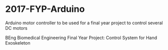 # 2017-FYP-Arduino
Arduino motor controller to be used for a final year project to control several DC motors 

BEng Biomedical Engineering Final Year Project: Control System for Hand Exoskeleton 

